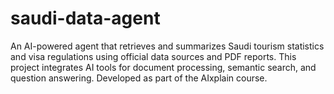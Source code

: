 # saudi-data-agent
An AI-powered agent that retrieves and summarizes Saudi tourism statistics and visa regulations using official data sources and PDF reports. This project integrates AI tools for document processing, semantic search, and question answering. Developed as part of the AIxplain course.
